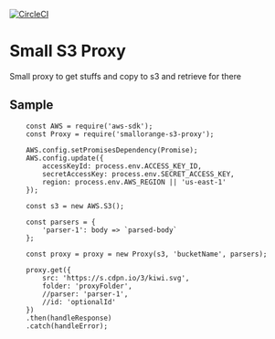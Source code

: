 [![CircleCI](https://circleci.com/gh/feliperohdee/smallorange-s3-proxy.svg?style=svg)](https://circleci.com/gh/feliperohdee/smallorange-s3-proxy)

# Small S3 Proxy

Small proxy to get stuffs and copy to s3 and retrieve for there

## Sample
		const AWS = require('aws-sdk');
		const Proxy = require('smallorange-s3-proxy');

		AWS.config.setPromisesDependency(Promise);
		AWS.config.update({
			accessKeyId: process.env.ACCESS_KEY_ID,
			secretAccessKey: process.env.SECRET_ACCESS_KEY,
			region: process.env.AWS_REGION || 'us-east-1'
		});

		const s3 = new AWS.S3();

		const parsers = {
			'parser-1': body => `parsed-body`
		};

		const proxy = proxy = new Proxy(s3, 'bucketName', parsers);

		proxy.get({
			src: 'https://s.cdpn.io/3/kiwi.svg',
			folder: 'proxyFolder',
			//parser: 'parser-1',
			//id: 'optionalId'
		})
		.then(handleResponse)
		.catch(handleError);
